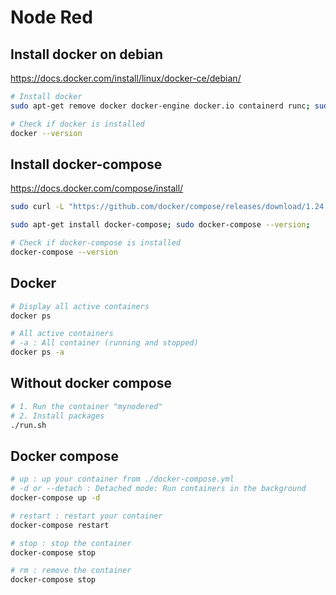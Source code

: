 # Node Red

## Install docker on debian

https://docs.docker.com/install/linux/docker-ce/debian/

```sh
# Install docker
sudo apt-get remove docker docker-engine docker.io containerd runc; sudo apt-get update; sudo apt-get install apt-transport-https ca-certificates curl gnupg-agent software-properties-common; curl -fsSL https://download.docker.com/linux/debian/gpg | sudo apt-key add -; sudo apt-key fingerprint 0EBFCD88; sudo add-apt-repository "deb [arch=arm64] https://download.docker.com/linux/debian $(lsb_release -cs) stable"; sudo apt-get update; sudo apt-get install docker-ce docker-ce-cli containerd.io
```

```sh
# Check if docker is installed
docker --version
```

## Install docker-compose

https://docs.docker.com/compose/install/

```sh
sudo curl -L "https://github.com/docker/compose/releases/download/1.24.1/docker-compose-$(uname -s)-$(uname -m)" -o /usr/local/bin/docker-compose; sudo chmod +x /usr/local/bin/docker-compose; sudo ln -s /usr/local/bin/docker-compose /usr/bin/docker-compose; sudo docker-compose --version
```

```sh
sudo apt-get install docker-compose; sudo docker-compose --version;
```

```sh
# Check if docker-compose is installed
docker-compose --version
```

## Docker

```sh
# Display all active containers
docker ps
```

```sh
# All active containers
# -a : All container (running and stopped)
docker ps -a
```

## Without docker compose

```sh
# 1. Run the container "mynodered"
# 2. Install packages
./run.sh
```

## Docker compose

```sh
# up : up your container from ./docker-compose.yml
# -d or --detach : Detached mode: Run containers in the background
docker-compose up -d
```

```sh
# restart : restart your container
docker-compose restart
```

```sh
# stop : stop the container
docker-compose stop
```

```sh
# rm : remove the container
docker-compose stop
```
